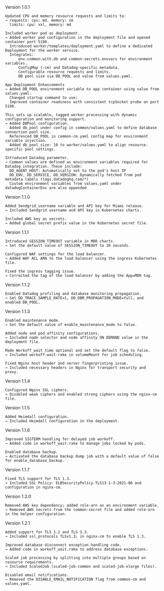 Version 1.0.1

    Updated CPU and memory resource requests and limits to:
    → requests: cpu: md, memory: sm
      limits: cpu: xxl, memory: md

    Included worker pod as deployment.
    → Added worker pod configuration in the deployment file and opened container port 5190.
      Introduced worker/templates/deployment.yaml to define a dedicated Deployment for the worker service.
      Integrates:
          env.common.with.db and common-secrets.envvars for environment variables.
          ConfigMap (-cm) and Datadog-specific metadata.
          Configurable resource requests and limits.
          DB pool size via DB_POOL and value from values.yaml.
  
    App Deployment Enhancements
    → Added DB_POOL environment variable to app container using value from values.yaml.
      Changed startup command to use:
      Improved container readiness with consistent tcpSocket probe on port 5190.

    This sets up scalable, tagged worker processing with dynamic configuration and monitoring support.
    → Added DBPool configuration.
      Added db_pool under config in common/values.yaml to define database connection pool size.
      Referenced DB_POOL in common-cm.yaml config map for environment variable injection.
      Added db_pool_size: 10 to worker/values.yaml to align resource-specific pool settings.

    Introduced Datadog parameter.
    → Common values are defined as environment variables required for Datadog integration. These include:
      DD_AGENT_HOST: Automatically set to the pod's host IP
      DD_ENV, DD_SERVICE, DD_VERSION: Dynamically fetched from pod metadata labels (tags.datadoghq.com/*)
      Custom environment variables from values.yaml under datadogContainerEnv are also appended

Version 1.1.0

    Added Sendgrid_username variable and API key for Miami release.
    → Included Sendgrid username and API key in Kubernetes charts.

    Included AWS key as secrets.
    → Added global secret prefix value in the Kubernetes secret file.

Version 1.1.1

    Introduced SESSION_TIMEOUT variable in MDR charts.
    → Set the default value of SESSION_TIMEOUT to 30 seconds.

    Configured WAF settings for the load balancer.
    → Added WAF ACL ARN to the load balancer using the ingress Kubernetes file.

    Fixed the ingress tagging issue.
    → Corrected the tag of the load balancer by adding the App=MDR tag.

Version 1.1.2

    Enabled Datadog profiling and database monitoring propagation.
    → Set DD_TRACE_SAMPLE_RATE=1, DD_DBM_PROPAGATION_MODE=full, and enabled DB_POOL.

Version 1.1.3

    Enabled maintenance mode.
    → Set the default value of enable_maintenance_mode to false.

    Added node and pod affinity configurations.
    → Included node selector and node affinity ON DEMAND value in the deployment file.

    Made Workoff_wait time optional and set the default flag to false.
    → Included workoff-wait-rake in volumeMount for job scheduling.

    Fixed Nginx host header and server fingerprinting issue.
    → Included necessary headers in Nginx for transport security and proxy.

Version 1.1.4

    Configured Nginx SSL ciphers.
    → Disabled weak ciphers and enabled strong ciphers using the nginx-cm file.

Version 1.1.5

    Added Heimdall configuration.
    → Included Heimdall configuration in the deployment.

Version 1.1.6

    Improved SIGTERM handling for delayed job workoff.
    → Added code in workoff_wait.rake to manage jobs locked by pods.

    Enabled database backup.
    → Activated the database backup dump job with a default value of false for enable_database_backup.

Version 1.1.7

    Fixed TLS support for TLS 1.3.
    → Included SSL Policy: ELBSecurityPolicy-TLS13-1-3-2021-06 and configuration in nginx-cm.

Version 1.2.0

    Removed AWS key dependency; added role-arn as an environment variable.
    → Removed AWS secrets from the common-secret file and added role-arn in the helper configuration.

Version 1.2.1

    Added support for TLS 1.2 and TLS 1.3.
    → Included ssl_protocols TLSv1.3; in nginx-cm to enable TLS 1.3.

    Improved database disconnect exception handling code.
    → Added code in workoff_wait.rake to address database exceptions.

    Scaled job processing by splitting into multiple groups based on resource requirements.
    → Included ScaledJob (scaled-job-common and scaled-job-xlarge files).

    Disabled email notifications.
    → Removed the DISABLE_EMAIL_NOTIFICATION flag from common-cm and values.yaml.
